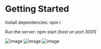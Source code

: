 # Getting Started 


 Install dependencies: npm i
 
 Run the server: npm start (host on port 3001)

![image](https://user-images.githubusercontent.com/22605104/156791324-b5218d7b-5e6d-4176-891d-e774b9830d02.png)
![image](https://user-images.githubusercontent.com/22605104/156791709-1968ec85-91cf-4366-a0c2-c2d9c210b3a6.png)
![image](https://user-images.githubusercontent.com/22605104/156791737-586f343c-1ca7-4c0c-b3dc-860d1501ab76.png)

